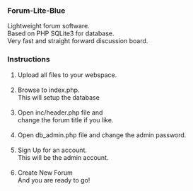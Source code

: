 ### Forum-Lite-Blue
Lightweight forum software.<br>
Based on PHP SQLite3 for database.<br>
Very fast and straight forward discussion board.
### Instructions
1. Upload all files to your webspace.<br><br>
2. Browse to index.php.<br>
   This will setup the database<br><br>
3. Open inc/header.php file and<br>
   change the forum title if you like.<br><br>
4. Open db_admin.php file and change the admin password.<br><br>
5. Sign Up for an account.<br>
   This will be the admin account.<br><br>
6. Create New Forum<br>
   And you are ready to go!
